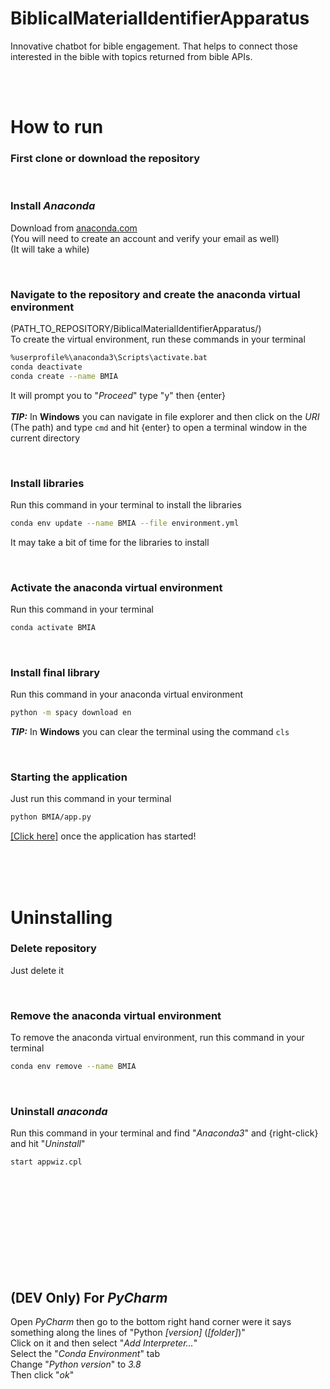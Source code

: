# BiblicalMaterialIdentifierApparatus
Innovative chatbot for bible engagement. That helps to connect those interested in the bible with topics returned from bible APIs. 

<br/><br/>

# How to run
### First clone or download the repository

<br/>

### Install *Anaconda*
Download from [anaconda.com](https://www.anaconda.com/products/individual#Downloads) <br/>
(You will need to create an account and verify your email as well) <br/>
(It will take a while)

<br/>

### Navigate to the repository and create the anaconda virtual environment
(PATH_TO_REPOSITORY/BiblicalMaterialIdentifierApparatus/) <br/>
To create the virtual environment, run these commands in your terminal
```bash
%userprofile%\anaconda3\Scripts\activate.bat
conda deactivate
conda create --name BMIA
```
It will prompt you to "*Proceed*" type "y" then {enter}<br/><br/>
***TIP:*** In **Windows** you can navigate in file explorer and then click on the *URI* (The path) and type `cmd` and hit {enter} to open a terminal window in the current directory

<br/>

### Install libraries
Run this command in your terminal to install the libraries
```bash
conda env update --name BMIA --file environment.yml
```
It may take a bit of time for the libraries to install

<br/>

### Activate the anaconda virtual environment
Run this command in your terminal
```bash
conda activate BMIA
```

<br/>

### Install final library
Run this command in your anaconda virtual environment
```bash
python -m spacy download en
```
***TIP:*** In **Windows** you can clear the terminal using the command `cls`

<br/>

### Starting the application
Just run this command in your terminal
```bash
python BMIA/app.py
```
[\[Click here\]](http://127.0.0.1:5000/) once the application has started!

<br/><br/><br/>

# Uninstalling
### Delete repository
Just delete it

<br/>

### Remove the anaconda virtual environment
To remove the anaconda virtual environment, run this command in your terminal
```bash
conda env remove --name BMIA
```

<br/>

### Uninstall *anaconda*
Run this command in your terminal and find "*Anaconda3*" and {right-click} and hit "*Uninstall*"
```bash
start appwiz.cpl
```

<br/><br/><br/><br/><br/><br/><br/><br/><br/>

## (DEV Only) For *PyCharm*
Open *PyCharm* then go to the bottom right hand corner were it says something along the lines of "Python *\[version\]* (*\[folder\]*)" <br/>
Click on it and then select "*Add Interpreter...*" <br/>
Select the "*Conda Environment*" tab <br/>
Change "*Python version*" to *3.8* <br/>
Then click "*ok*"
